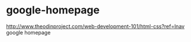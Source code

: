 google-homepage
===============
http://www.theodinproject.com/web-development-101/html-css?ref=lnav
google homepage
